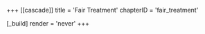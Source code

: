 +++
[[cascade]]
title = 'Fair Treatment'
chapterID = 'fair_treatment'

[_build]
render = 'never'
+++
